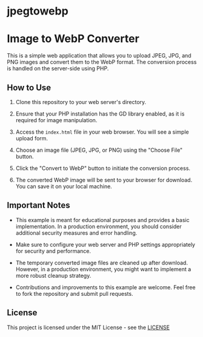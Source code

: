 # jpegtowebp

# Image to WebP Converter

This is a simple web application that allows you to upload JPEG, JPG, and PNG images and convert them to the WebP format. The conversion process is handled on the server-side using PHP.

## How to Use

1. Clone this repository to your web server's directory.

2. Ensure that your PHP installation has the GD library enabled, as it is required for image manipulation.

3. Access the `index.html` file in your web browser. You will see a simple upload form.

4. Choose an image file (JPEG, JPG, or PNG) using the "Choose File" button.

5. Click the "Convert to WebP" button to initiate the conversion process.

6. The converted WebP image will be sent to your browser for download. You can save it on your local machine.

## Important Notes

- This example is meant for educational purposes and provides a basic implementation. In a production environment, you should consider additional security measures and error handling.

- Make sure to configure your web server and PHP settings appropriately for security and performance.

- The temporary converted image files are cleaned up after download. However, in a production environment, you might want to implement a more robust cleanup strategy.

- Contributions and improvements to this example are welcome. Feel free to fork the repository and submit pull requests.

## License

This project is licensed under the MIT License - see the [LICENSE](LICENSE)
